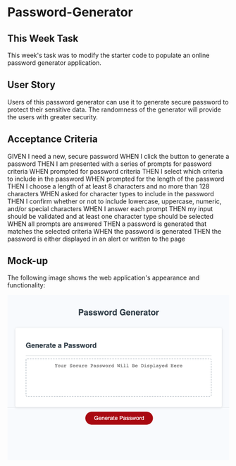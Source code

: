 # Password-Generator

## This Week Task

This week's task was to modify the starter code to populate an online password generator application. 

## User Story
Users of this password generator can use it to generate secure password to protect their sensitive data. The randomness of the generator will provide the users with greater security.

## Acceptance Criteria
GIVEN I need a new, secure password
WHEN I click the button to generate a password
THEN I am presented with a series of prompts for password criteria
WHEN prompted for password criteria
THEN I select which criteria to include in the password
WHEN prompted for the length of the password
THEN I choose a length of at least 8 characters and no more than 128 characters
WHEN asked for character types to include in the password
THEN I confirm whether or not to include lowercase, uppercase, numeric, and/or special characters
WHEN I answer each prompt
THEN my input should be validated and at least one character type should be selected
WHEN all prompts are answered
THEN a password is generated that matches the selected criteria
WHEN the password is generated
THEN the password is either displayed in an alert or written to the page

## Mock-up

The following image shows the web application's appearance and functionality:

![The Password Generator application displays a red button to "Generate Password".](./Assets/Screenshot_of_application.png)